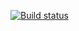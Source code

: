 [![Build status](https://ci.appveyor.com/api/projects/status/n3vh2ngkardhf18s?svg=true)](https://ci.appveyor.com/project/Sheldon30/testapi-bw9m0)
